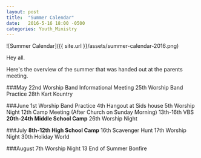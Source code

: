 ```yaml
---
layout: post
title:  "Summer Calendar"
date:   2016-5-16 18:00 -0500
categories: Youth_Ministry
---
```


![Summer Calendar]({{ site.url }}/assets/summer-calendar-2016.png)

Hey all.

Here's the overview of the summer that was handed out at the parents meeting.

###May
22nd		Worship Band Informational Meeting
25th		Worship Band Practice
28th		Kart Kountry

###June
1st		Worship Band Practice
4th		Hangout at Sids house
5th		Worship Night
12th		Camp Meeting (After Church on Sunday Morning)
13th-16th	VBS
**20th-24th	Middle School Camp**
26th		Worship Night

###July
**8th-12th	High School Camp**
16th 		Scavenger Hunt
17th 		Worship Night
30th		Holiday World

###August
7th     Worship Night
13		End of Summer Bonfire